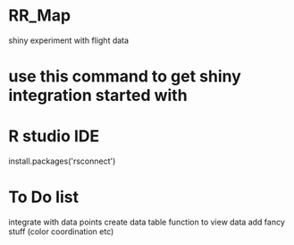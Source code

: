 # RR_Map
shiny experiment with flight data 
# use this command to get shiny integration started with 
# R studio IDE
install.packages('rsconnect')
# To Do list
integrate with data points
create data table function to view data
add fancy stuff (color coordination etc)
